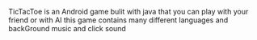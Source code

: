 TicTacToe is an Android game bulit with java that you can play with your friend or with AI 
this game contains many different languages and backGround music and click sound
